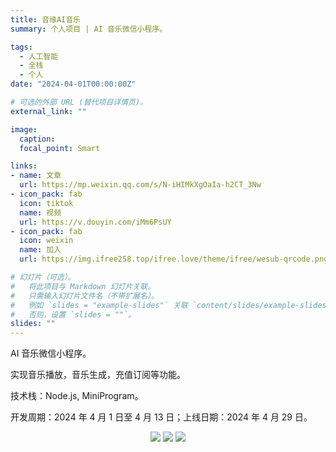 ```yaml
---
title: 音缘AI音乐
summary: 个人项目 | AI 音乐微信小程序。

tags:
  - 人工智能
  - 全栈
  - 个人
date: "2024-04-01T00:00:00Z"

# 可选的外部 URL (替代项目详情页)。
external_link: ""

image:
  caption:
  focal_point: Smart

links:
- name: 文章
  url: https://mp.weixin.qq.com/s/N-iHIMkXgOaIa-h2CT_3Nw
- icon_pack: fab
  icon: tiktok
  name: 视频
  url: https://v.douyin.com/iMm6PsUY
- icon_pack: fab
  icon: weixin
  name: 加入
  url: https://img.ifree258.top/ifree.love/theme/ifree/wesub-qrcode.png

# 幻灯片（可选）。
#   将此项目与 Markdown 幻灯片关联。
#   只需输入幻灯片文件名（不带扩展名）。
#   例如 `slides = "example-slides"` 关联 `content/slides/example-slides.md`。
#   否则，设置 `slides = ""`。
slides: ""
---
```


AI 音乐微信小程序。

实现音乐播放，音乐生成，充值订阅等功能。

技术栈：Node.js, MiniProgram。

开发周期：2024 年 4 月 1 日至 4 月 13 日；上线日期：2024 年 4 月 29 日。

<p align='center'>
<a href="https://mp.weixin.qq.com/s/N-iHIMkXgOaIa-h2CT_3Nw"><img src="https://img.ifree258.top/me.ifree.love/projects/240430-1-02.png"></a>
<a href="https://mp.weixin.qq.com/s/N-iHIMkXgOaIa-h2CT_3Nw"><img src="https://img.ifree258.top/me.ifree.love/projects/240430-1-04.png"></a>
<a href="https://mp.weixin.qq.com/s/N-iHIMkXgOaIa-h2CT_3Nw"><img src="https://img.ifree258.top/me.ifree.love/projects/240430-1-05.png"></a>
</p>
